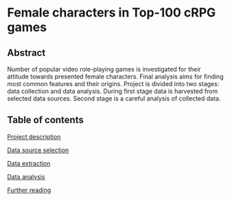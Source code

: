Female characters in Top-100 cRPG games
=======================================

Abstract
--------

Number of popular video role-playing games is investigated for their attitude towards presented female characters. Final analysis aims for finding most common features and their origins. Project is divided into two stages: data collection and data analysis. During first stage data is harvested from selected data sources. Second stage is a careful analysis of collected data.


Table of contents
-----------------

[Project description](documentation/project_description.md)

[Data source selection](documentation/data_source_selection.md)

[Data extraction](documentation/data_extraction.md)

[Data analysis](documentation/data_analysis.md)

[Further reading](documentation/further_reading.md)
